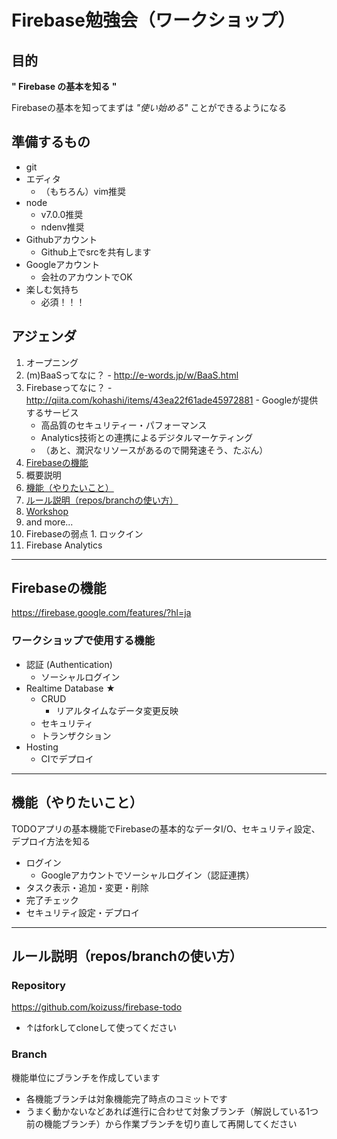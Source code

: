 Firebase勉強会（ワークショップ）
==============

## 目的

**" Firebase の基本を知る "**

Firebaseの基本を知ってまずは *"使い始める"* ことができるようになる

## 準備するもの

- git
- エディタ
  - （もちろん）vim推奨
- node
  - v7.0.0推奨
  - ndenv推奨
- Githubアカウント
  - Github上でsrcを共有します
- Googleアカウント
  - 会社のアカウントでOK
- 楽しむ気持ち
  - 必須！！！

## アジェンダ

1. オープニング
  1. (m)BaaSってなに？
    - http://e-words.jp/w/BaaS.html
  1. Firebaseってなに？
    - http://qiita.com/kohashi/items/43ea22f61ade45972881
    - Googleが提供するサービス
      - 高品質のセキュリティー・パフォーマンス
      - Analytics技術との連携によるデジタルマーケティング
      - （あと、潤沢なリソースがあるので開発速そう、たぶん）
  1. [Firebaseの機能](#firebaseの機能)
1. 概要説明
  1. [機能（やりたいこと）](#機能やりたいこと)
  1. [ルール説明（repos/branchの使い方）](#ルール説明reposbranchの使い方)
1. [Workshop](WORKSHOP/index.md)
1. and more...
  1. Firebaseの弱点
    1. ロックイン
  1. Firebase Analytics

---

## Firebaseの機能

https://firebase.google.com/features/?hl=ja

### ワークショップで使用する機能

- 認証 (Authentication)
  - ソーシャルログイン
- Realtime Database ★
  - CRUD
    - リアルタイムなデータ変更反映
  - セキュリティ
  - トランザクション
- Hosting
  - CIでデプロイ

---

## 機能（やりたいこと）

TODOアプリの基本機能でFirebaseの基本的なデータI/O、セキュリティ設定、デプロイ方法を知る

- ログイン
  - Googleアカウントでソーシャルログイン（認証連携）
- タスク表示・追加・変更・削除
- 完了チェック
- セキュリティ設定・デプロイ

---

## ルール説明（repos/branchの使い方）

### Repository

https://github.com/koizuss/firebase-todo

- ↑はforkしてcloneして使ってください

### Branch

機能単位にブランチを作成しています

- 各機能ブランチは対象機能完了時点のコミットです
- うまく動かないなどあれば進行に合わせて対象ブランチ（解説している1つ前の機能ブランチ）から作業ブランチを切り直して再開してください
